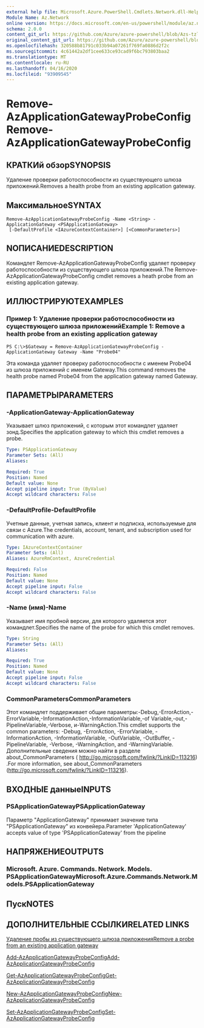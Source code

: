 ```yaml
---
external help file: Microsoft.Azure.PowerShell.Cmdlets.Network.dll-Help.xml
Module Name: Az.Network
online version: https://docs.microsoft.com/en-us/powershell/module/az.network/remove-azapplicationgatewayprobeconfig
schema: 2.0.0
content_git_url: https://github.com/Azure/azure-powershell/blob/Azs-tzl/src/Network/Network/help/Remove-AzApplicationGatewayProbeConfig.md
original_content_git_url: https://github.com/Azure/azure-powershell/blob/Azs-tzl/src/Network/Network/help/Remove-AzApplicationGatewayProbeConfig.md
ms.openlocfilehash: 320588b81791c033b94a07261f769fa0886d2f2c
ms.sourcegitcommit: 4c61442a2df1cee633ce93cad9f6bc793803baa2
ms.translationtype: MT
ms.contentlocale: ru-RU
ms.lasthandoff: 04/16/2020
ms.locfileid: "93909545"
---
```

# <span data-ttu-id="a0f1a-101">Remove-AzApplicationGatewayProbeConfig</span><span class="sxs-lookup"><span data-stu-id="a0f1a-101">Remove-AzApplicationGatewayProbeConfig</span></span>

## <span data-ttu-id="a0f1a-102">КРАТКИй обзор</span><span class="sxs-lookup"><span data-stu-id="a0f1a-102">SYNOPSIS</span></span>
<span data-ttu-id="a0f1a-103">Удаление проверки работоспособности из существующего шлюза приложений.</span><span class="sxs-lookup"><span data-stu-id="a0f1a-103">Removes a health probe from an existing application gateway.</span></span>

## <span data-ttu-id="a0f1a-104">Максимальное</span><span class="sxs-lookup"><span data-stu-id="a0f1a-104">SYNTAX</span></span>

```
Remove-AzApplicationGatewayProbeConfig -Name <String> -ApplicationGateway <PSApplicationGateway>
 [-DefaultProfile <IAzureContextContainer>] [<CommonParameters>]
```

## <span data-ttu-id="a0f1a-105">NОПИСАНИЕ</span><span class="sxs-lookup"><span data-stu-id="a0f1a-105">DESCRIPTION</span></span>
<span data-ttu-id="a0f1a-106">Командлет Remove-AzApplicationGatewayProbeConfig удаляет проверку работоспособности из существующего шлюза приложений.</span><span class="sxs-lookup"><span data-stu-id="a0f1a-106">The Remove-AzApplicationGatewayProbeConfig cmdlet removes a heath probe from an existing application gateway.</span></span>

## <span data-ttu-id="a0f1a-107">ИЛЛЮСТРИРУЮТ</span><span class="sxs-lookup"><span data-stu-id="a0f1a-107">EXAMPLES</span></span>

### <span data-ttu-id="a0f1a-108">Пример 1: Удаление проверки работоспособности из существующего шлюза приложений</span><span class="sxs-lookup"><span data-stu-id="a0f1a-108">Example 1: Remove a health probe from an existing application gateway</span></span>
```
PS C:\>$Gateway = Remove-AzApplicationGatewayProbeConfig -ApplicationGateway Gateway -Name "Probe04"
```

<span data-ttu-id="a0f1a-109">Эта команда удаляет проверку работоспособности с именем Probe04 из шлюза приложений с именем Gateway.</span><span class="sxs-lookup"><span data-stu-id="a0f1a-109">This command removes the health probe named Probe04 from the application gateway named Gateway.</span></span>

## <span data-ttu-id="a0f1a-110">ПАРАМЕТРЫ</span><span class="sxs-lookup"><span data-stu-id="a0f1a-110">PARAMETERS</span></span>

### <span data-ttu-id="a0f1a-111">-ApplicationGateway</span><span class="sxs-lookup"><span data-stu-id="a0f1a-111">-ApplicationGateway</span></span>
<span data-ttu-id="a0f1a-112">Указывает шлюз приложений, с которым этот командлет удаляет зонд.</span><span class="sxs-lookup"><span data-stu-id="a0f1a-112">Specifies the application gateway to which this cmdlet removes a probe.</span></span>

```yaml
Type: PSApplicationGateway
Parameter Sets: (All)
Aliases: 

Required: True
Position: Named
Default value: None
Accept pipeline input: True (ByValue)
Accept wildcard characters: False
```

### <span data-ttu-id="a0f1a-113">-DefaultProfile</span><span class="sxs-lookup"><span data-stu-id="a0f1a-113">-DefaultProfile</span></span>
<span data-ttu-id="a0f1a-114">Учетные данные, учетная запись, клиент и подписка, используемые для связи с Azure.</span><span class="sxs-lookup"><span data-stu-id="a0f1a-114">The credentials, account, tenant, and subscription used for communication with azure.</span></span>

```yaml
Type: IAzureContextContainer
Parameter Sets: (All)
Aliases: AzureRmContext, AzureCredential

Required: False
Position: Named
Default value: None
Accept pipeline input: False
Accept wildcard characters: False
```

### <span data-ttu-id="a0f1a-115">-Name (имя)</span><span class="sxs-lookup"><span data-stu-id="a0f1a-115">-Name</span></span>
<span data-ttu-id="a0f1a-116">Указывает имя пробной версии, для которого удаляется этот командлет.</span><span class="sxs-lookup"><span data-stu-id="a0f1a-116">Specifies the name of the probe for which this cmdlet removes.</span></span>

```yaml
Type: String
Parameter Sets: (All)
Aliases: 

Required: True
Position: Named
Default value: None
Accept pipeline input: False
Accept wildcard characters: False
```

### <span data-ttu-id="a0f1a-117">CommonParameters</span><span class="sxs-lookup"><span data-stu-id="a0f1a-117">CommonParameters</span></span>
<span data-ttu-id="a0f1a-118">Этот командлет поддерживает общие параметры:-Debug,-ErrorAction,-ErrorVariable,-InformationAction,-InformationVariable,-of Variable,-out,-PipelineVariable,-Verbose, и-WarningAction.</span><span class="sxs-lookup"><span data-stu-id="a0f1a-118">This cmdlet supports the common parameters: -Debug, -ErrorAction, -ErrorVariable, -InformationAction, -InformationVariable, -OutVariable, -OutBuffer, -PipelineVariable, -Verbose, -WarningAction, and -WarningVariable.</span></span> <span data-ttu-id="a0f1a-119">Дополнительные сведения можно найти в разделе about_CommonParameters ( http://go.microsoft.com/fwlink/?LinkID=113216) .</span><span class="sxs-lookup"><span data-stu-id="a0f1a-119">For more information, see about_CommonParameters (http://go.microsoft.com/fwlink/?LinkID=113216).</span></span>

## <span data-ttu-id="a0f1a-120">ВХОДНЫЕ данные</span><span class="sxs-lookup"><span data-stu-id="a0f1a-120">INPUTS</span></span>

### <span data-ttu-id="a0f1a-121">PSApplicationGateway</span><span class="sxs-lookup"><span data-stu-id="a0f1a-121">PSApplicationGateway</span></span>
<span data-ttu-id="a0f1a-122">Параметр "ApplicationGateway" принимает значение типа "PSApplicationGateway" из конвейера.</span><span class="sxs-lookup"><span data-stu-id="a0f1a-122">Parameter 'ApplicationGateway' accepts value of type 'PSApplicationGateway' from the pipeline</span></span>

## <span data-ttu-id="a0f1a-123">НАПРЯЖЕНИЕ</span><span class="sxs-lookup"><span data-stu-id="a0f1a-123">OUTPUTS</span></span>

### <span data-ttu-id="a0f1a-124">Microsoft. Azure. Commands. Network. Models. PSApplicationGateway</span><span class="sxs-lookup"><span data-stu-id="a0f1a-124">Microsoft.Azure.Commands.Network.Models.PSApplicationGateway</span></span>

## <span data-ttu-id="a0f1a-125">Пуск</span><span class="sxs-lookup"><span data-stu-id="a0f1a-125">NOTES</span></span>

## <span data-ttu-id="a0f1a-126">ДОПОЛНИТЕЛЬНЫЕ ССЫЛКИ</span><span class="sxs-lookup"><span data-stu-id="a0f1a-126">RELATED LINKS</span></span>

[<span data-ttu-id="a0f1a-127">Удаление пробы из существующего шлюза приложения</span><span class="sxs-lookup"><span data-stu-id="a0f1a-127">Remove a probe from an existing application gateway</span></span>](https://azure.microsoft.com/en-us/documentation/articles/application-gateway-create-probe-ps/#remove-a-probe-from-an-existing-application-gateway)

[<span data-ttu-id="a0f1a-128">Add-AzApplicationGatewayProbeConfig</span><span class="sxs-lookup"><span data-stu-id="a0f1a-128">Add-AzApplicationGatewayProbeConfig</span></span>]()

[<span data-ttu-id="a0f1a-129">Get-AzApplicationGatewayProbeConfig</span><span class="sxs-lookup"><span data-stu-id="a0f1a-129">Get-AzApplicationGatewayProbeConfig</span></span>]()

[<span data-ttu-id="a0f1a-130">New-AzApplicationGatewayProbeConfig</span><span class="sxs-lookup"><span data-stu-id="a0f1a-130">New-AzApplicationGatewayProbeConfig</span></span>]()

[<span data-ttu-id="a0f1a-131">Set-AzApplicationGatewayProbeConfig</span><span class="sxs-lookup"><span data-stu-id="a0f1a-131">Set-AzApplicationGatewayProbeConfig</span></span>]()

